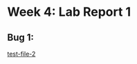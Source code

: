 # Week 4: Lab Report 1

## Bug 1: 

[test-file-2](https://github.com/kneeko97/markdown-parse/blob/main/test-file-2.md)
